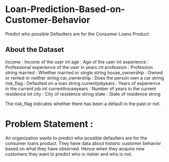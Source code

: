 # Loan-Prediction-Based-on-Customer-Behavior
Predict who possible Defaulters are for the Consumer Loans Product

## About the Dataset
income            :	 Income of the user	int
age	              :  Age of the user	int
experience        :  Professional experience of the user in years	int
profession        :  Profession	string
married	          :  Whether married or single	string
house_ownership  	:  Owned or rented or neither	string
car_ownership	    :  Does the person own a car	string
risk_flag	        :  Defaulted on a loan	string
currentjobyears	  :  Years of experience in the current job	int
currenthouseyears :	 Number of years in the current residence	int
city	            :  City of residence	string
state	            :  State of residence	string

The risk_flag indicates whether there has been a default in the past or not.

# Problem Statement :
An organization wants to predict who possible defaulters are for the consumer loans product. They have data about historic customer behavior based on what they have observed. Hence when they acquire new customers they want to predict who is riskier and who is not.
